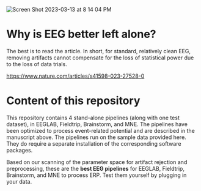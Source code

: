 ![Screen Shot 2023-03-13 at 8 14 04 PM](https://user-images.githubusercontent.com/1872705/224911989-4e8f2971-5f6a-469f-9022-b8eac2953346.png)

# Why is EEG better left alone?

The best is to read the article. In short, for standard, relatively clean EEG, removing artifacts cannot compensate for the loss of statistical power due to the loss of data trials. 

https://www.nature.com/articles/s41598-023-27528-0

# Content of this repository

This repository contains 4 stand-alone pipelines (along with one test dataset), in EEGLAB, Fieldtrip, Brainstorm, and MNE. The pipelines have been optimized to process event-related potential and are described in the manuscript above. The pipelines run on the sample data provided here. They do require a separate installation of the corresponding software packages.

Based on our scanning of the parameter space for artifact rejection and preprocessing, these are the **best EEG pipelines** for EEGLAB, Fieldtrip, Brainstorm, and MNE to process ERP. Test them yourself by plugging in your data.

